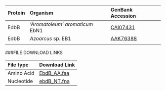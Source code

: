  Protein | Organism | GenBank Accession |
 :--- | :--- | :--- |
| EdbB | *‘Aromatoleum’ aromaticum* EbN1 | [CAI07431](http://www.ncbi.nlm.nih.gov/protein/CAI07431)|
| EdbB | *Azoarcus* sp. EB1 | [AAK76388](http://www.ncbi.nlm.nih.gov/protein/AAK76388)|
|  | | []()|

###FILE DOWNLOAD LINKS

 File type | Download Link |
 :--- | :---------- | 
| Amino Acid | [EbdB_AA.faa](amino_acid/EbdB_AA.faa) |
| Nucleotide | [ebdB_NT.fna](nucleotide/ebdB_NT.fna) |
